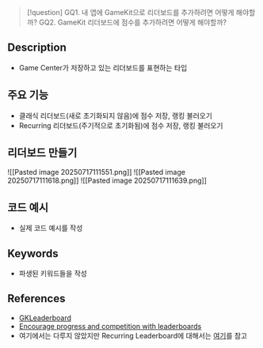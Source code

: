 >[!question]
>GQ1. 내 앱에 GameKit으로 리더보드를 추가하려면 어떻게 해야할까?
>GQ2. GameKit 리더보드에 점수를 추가하려면 어떻게 해야할까?

## Description
- Game Center가 저장하고 있는 리더보드를 표현하는 타입

## 주요 기능
- 클래식 리더보드(새로 초기화되지 않음)에 점수 저장, 랭킹 불러오기
- Recurring 리더보드(주기적으로 초기화됨)에 점수 저장, 랭킹 불러오기

## 리더보드 만들기
![[Pasted image 20250717111551.png]]
![[Pasted image 20250717111618.png]]
![[Pasted image 20250717111639.png]]

## 코드 예시
+ 실제 코드 예시를 작성

## Keywords
+ 파생된 키워드들을 작성

## References
- [GKLeaderboard](https://developer.apple.com/documentation/gamekit/gkleaderboard)
- [Encourage progress and competition with leaderboards](https://developer.apple.com/documentation/gamekit/encourage-progress-and-competition-with-leaderboards)
- 여기에서는 다루지 않았지만 Recurring Leaderboard에 대해서는 [여기](https://developer.apple.com/documentation/gamekit/creating-recurring-leaderboards)를 참고